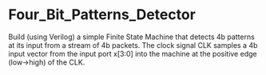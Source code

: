 # Four_Bit_Patterns_Detector

Build (using Verilog) a simple Finite State Machine that detects 4b patterns at its input from a stream of 4b packets. The clock signal CLK samples a 4b input 
vector from the input port x[3:0] into the machine at the positive edge (low→high) of the CLK.

